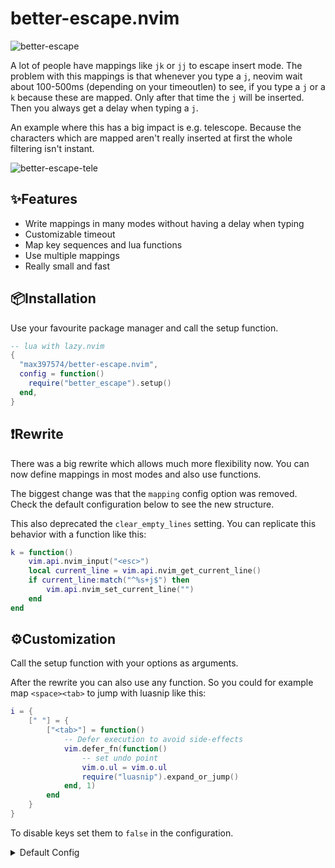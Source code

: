 # better-escape.nvim

![better-escape](https://github.com/max397574/better-escape.nvim/assets/81827001/8863a620-b075-4417-92d0-7eb2d2646186)

A lot of people have mappings like `jk` or `jj` to escape insert mode. The
problem with this mappings is that whenever you type a `j`, neovim wait about
100-500ms (depending on your timeoutlen) to see, if you type a `j` or a `k`
because these are mapped. Only after that time the `j` will be inserted. Then
you always get a delay when typing a `j`.

An example where this has a big impact is e.g. telescope. Because the characters
which are mapped aren't really inserted at first the whole filtering isn't
instant.

![better-escape-tele](https://github.com/max397574/better-escape.nvim/assets/81827001/390f115d-87cd-43d8-aadf-fffb12bd84c9)

## ✨Features

- Write mappings in many modes without having a delay when typing
- Customizable timeout
- Map key sequences and lua functions
- Use multiple mappings
- Really small and fast

## 📦Installation

Use your favourite package manager and call the setup function.

```lua
-- lua with lazy.nvim
{
  "max397574/better-escape.nvim",
  config = function()
    require("better_escape").setup()
  end,
}
```

## ❗Rewrite

There was a big rewrite which allows much more flexibility now. You can now
define mappings in most modes and also use functions.

The biggest change was that the `mapping` config option was removed. Check the
default configuration below to see the new structure.

This also deprecated the `clear_empty_lines` setting. You can replicate this
behavior with a function like this:

```lua
k = function()
    vim.api.nvim_input("<esc>")
    local current_line = vim.api.nvim_get_current_line()
    if current_line:match("^%s+j$") then
        vim.api.nvim_set_current_line("")
    end
end
```

## ⚙️Customization

Call the setup function with your options as arguments.

After the rewrite you can also use any function. So you could for example map
`<space><tab>` to jump with luasnip like this:

```lua
i = {
    [" "] = {
        ["<tab>"] = function()
            -- Defer execution to avoid side-effects
            vim.defer_fn(function()
                -- set undo point
                vim.o.ul = vim.o.ul
                require("luasnip").expand_or_jump()
            end, 1)
        end
    }
}
```

To disable keys set them to `false` in the configuration.

<details>
<summary>Default Config</summary>

```lua
-- lua, default settings
require("better_escape").setup {
    timeout = vim.o.timeoutlen,
    mappings = {
        i = {
            j = {
                -- These can all also be functions
                k = "<Esc>",
                j = "<Esc>",
            },
        },
        c = {
            j = {
                k = "<Esc>",
                j = "<Esc>",
            },
        },
        t = {
            j = {
                k = "<Esc>",
                j = "<Esc>",
            },
        },
        v = {
            j = {
                k = "<Esc>",
            },
        },
        s = {
            j = {
                k = "<Esc>",
            },
        },
    },
}
```

<details>

## API

`require("better_escape").waiting` is a boolean indicating that it's waiting for
a mapped sequence to complete.

<details>
<summary>Statusline example</summary>

```lua
function escape_status()
  local ok, m = pcall(require, 'better_escape')
  return ok and m.waiting and '✺' or ""
end
```

</details>

## ❤️ Support

If you like the projects I do and they can help you in your life you can support
my work with [github sponsors](https://github.com/sponsors/max397574). Every
support motivates me to continue working on my open source projects.

## Similar plugins

The old version of this plugin was a lua version of
[better_escape.vim](https://github.com/jdhao/better-escape.vim), with some
additional features and optimizations. This changed with the rewrite though. Now
it has much more features.
